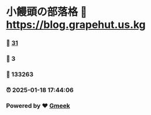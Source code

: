 # 小饅頭の部落格 :link: https://blog.grapehut.us.kg 
### :page_facing_up: [31](https://blog.grapehut.us.kg/tag.html) 
### :speech_balloon: 3 
### :hibiscus: 133263 
### :alarm_clock: 2025-01-18 17:44:06 
### Powered by :heart: [Gmeek](https://github.com/Meekdai/Gmeek)
